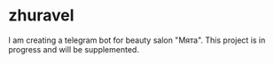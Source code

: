 # zhuravel

I am creating a telegram bot for beauty salon "Мята". This project is in progress and will be supplemented.
